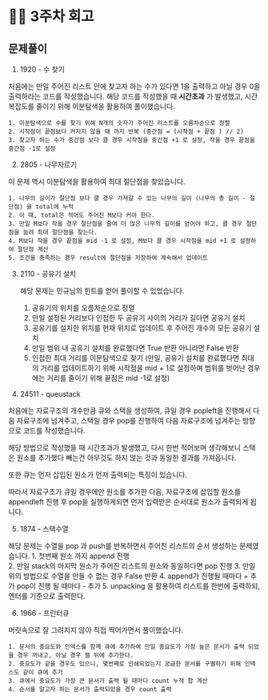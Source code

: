 # ✍🏻 3주차 회고 

## 문제풀이 
1. 1920 - 수 찾기 

처음에는 만일 주어진 리스트 안에 찾고자 하는 수가 있다면 1을 출력하고 아닐 경우 0을 출력하라는 코드를 작성했습니다. 해당 코드를 작성했을 때 **시간초과** 가 발생했고, 시간복잡도를 줄이기 위해 이분탐색을 활용하여 풀이했습니다. 

    1. 이분탐색으로 수를 찾기 위해 N개의 숫자가 주어진 리스트를 오름차순으로 정렬 
    2. 시작점이 끝점보다 커지지 않을 때 까지 반복 (중간점 = (시작점 + 끝점 ) // 2)
    3. 찾고자 하는 수가 중간점 보다 클 경우 시작점을 중간점 +1 로 설정, 작을 경우 끝점을 중간점 -1로 설정 

2. 2805 - 나무자르기

이 문제 역시 이분탐색을 활용하여 최대 절단점을 찾았습니다. 

    1. 나무의 길이가 절단점 보다 클 경우 가져갈 수 있는 나무의 길이 (나무의 총 길이 - 절단점) 을 total에 누적 
    2. 이 때, total은 적어도 주어진 M보다 커야 한다. 
    3. 만일 M보다 작을 경우 절단점을 줄여 더 많은 나무의 길이를 얻어야 하고, 클 경우 절단점을 늘려 최대 절단점을 찾는다.
    4. M보다 작을 경우 끝점을 mid -1 로 설정, M보다 클 경우 시작점을 mid +1 로 설정하여 절단점 계산 
    5. 조건을 충족하는 경우 result에 절단점을 저장하여 계속해서 업데이트  



3. 2110 - 공유기 설치 

    해당 문제는 민규님의 힌트를 얻어 풀이할 수 있었습니다. 
    
    1. 공유기의 위치를 오름차순으로 정렬  
    2. 만일 설정된 거리보다 인접한 두 공유기 사이의 거리가 길다면 공유기 설치 
    3. 공유기를 설치한 위치를 현재 위치로 업데이트 후 주어진 개수의 모든 공유기 설치 
    4. 만일 범위 내 공유기 설치를 완료했다면 True 반환 아니라면 False 반환 
    5. 인접한 최대 거리를 이분탐색으로 찾기 (만일, 공유기 설치를 완료했다면 최대의 거리를 업데이트하기 위해 시작점을 mid + 1로 설정하며 범위를 벗어난 경우에는 거리를 줄이기 위해 끝점은 mid -1로 설정)

4. 24511 - queustack

처음에는 자료구조의 개수만큼 큐와 스택을 생성하여, 큐일 경우 popleft을 진행해서 다음 자료구조에 넘겨주고, 스택일 경우 pop를 진행하여 다음 자료구조에 넘겨주는 방향으로 코드를 작성했습니다.  

해당 방법으로 작성했을 때 시간초과가 발생했고, 다시 한번 적어보며 생각해보니 스택은 원소를 추가했다 빼는건 아무것도 하지 않는 것과 동일한 결과를 가져옵니다. 

또한 큐는 먼저 삽입된 원소가 먼저 출력되는 특징이 있습니다. 

따라서 자료구조가 큐일 경우에만 원소를 추가한 다음, 자료구조에 삽입할 원소를 appendleft 진행 후 pop을 실행하게되면 먼저 입력받은 순서대로 원소가 출력되게 됩니다. 


5. 1874 - 스택수열

해당 문제는 수열을 pop 과 push를 반복하면서 주어진 리스트의 순서 생성하는 문제였습니다. 
    1. 첫번째 원소 까지 append 진행  
    2. 만일 stack의 마지막 원소가 주어진 리스트의 원소와 동일하다면 pop 진행 
    3. 만일 위의 방법으로 수열을 만들 수 없는 경우 False 반환 
    4. append가 진행될 때마다 + 추가 pop이 진행 될 때마다 - 추가 
    5. unpacking 을 활용하여 리스트를 한번에 출력하되, 엔터를 기준으로 출력한다. 

6. 1966 - 프린터큐

머릿속으로 잘 그려지지 않아 직접 찍어가면서 풀이했습니다. 

    1. 문서의 중요도와 인덱스를 함께 큐에 추가하여 만일 중요도가 가장 높은 문서가 출력 되었을 경우 꺼내고, 아닐 경우 젤 뒤에 추가한다. 
    2. 중요도가 같을 경우도 있으니, 몇번째로 인쇄되었는지 궁금한 문서를 구별하기 위해 인덱스도 같이 큐에 추가 
    3. 큐에서 중요도가 가장 큰 문서가 출력 될 때마다 count 누적 합 계산 
    4. 순서를 알고자 하는 문서가 출력되었을 경우 count 출력
